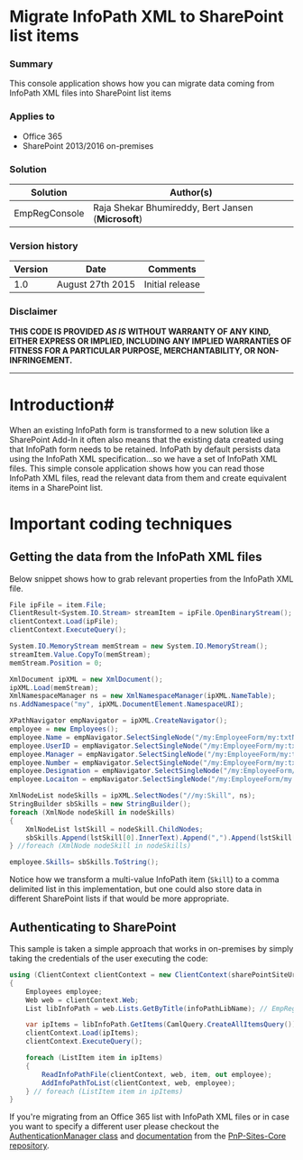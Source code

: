 # Migrate InfoPath XML to SharePoint list items #

### Summary ###
This console application shows how you can migrate data coming from InfoPath XML files into SharePoint list items

### Applies to ###
-  Office 365
-  SharePoint 2013/2016 on-premises


### Solution ###
Solution | Author(s)
---------|----------
EmpRegConsole | Raja Shekar Bhumireddy, Bert Jansen (**Microsoft**)

### Version history ###
Version  | Date | Comments
---------| -----| --------
1.0  | August 27th 2015 | Initial release

### Disclaimer ###
**THIS CODE IS PROVIDED *AS IS* WITHOUT WARRANTY OF ANY KIND, EITHER EXPRESS OR IMPLIED, INCLUDING ANY IMPLIED WARRANTIES OF FITNESS FOR A PARTICULAR PURPOSE, MERCHANTABILITY, OR NON-INFRINGEMENT.**


----------

# Introduction#
When an existing InfoPath form is transformed to a new solution like a SharePoint Add-In it often also means that the existing data created using that InfoPath form needs to be retained. InfoPath by default persists data using the InfoPath XML specification...so we have a set of InfoPath XML files. This simple console application shows how you can read those InfoPath XML files, read the relevant data from them and create equivalent items in a SharePoint list.

# Important coding techniques #
## Getting the data from the InfoPath XML files ##
Below snippet shows how to grab relevant properties from the InfoPath XML file.

```C#
File ipFile = item.File;
ClientResult<System.IO.Stream> streamItem = ipFile.OpenBinaryStream();
clientContext.Load(ipFile);
clientContext.ExecuteQuery();

System.IO.MemoryStream memStream = new System.IO.MemoryStream();
streamItem.Value.CopyTo(memStream);
memStream.Position = 0;

XmlDocument ipXML = new XmlDocument();            
ipXML.Load(memStream);
XmlNamespaceManager ns = new XmlNamespaceManager(ipXML.NameTable);           
ns.AddNamespace("my", ipXML.DocumentElement.NamespaceURI);

XPathNavigator empNavigator = ipXML.CreateNavigator();
employee = new Employees(); 
employee.Name = empNavigator.SelectSingleNode("/my:EmployeeForm/my:txtName", ns).Value;
employee.UserID = empNavigator.SelectSingleNode("/my:EmployeeForm/my:txtUserID", ns).Value;
employee.Manager = empNavigator.SelectSingleNode("/my:EmployeeForm/my:txtManager", ns).Value;
employee.Number = empNavigator.SelectSingleNode("/my:EmployeeForm/my:txtEmpNumber", ns).Value;
employee.Designation = empNavigator.SelectSingleNode("/my:EmployeeForm/my:ddlDesignation", ns).Value;
employee.Locaiton = empNavigator.SelectSingleNode("/my:EmployeeForm/my:ddlCity", ns).Value;

XmlNodeList nodeSkills = ipXML.SelectNodes("//my:Skill", ns);
StringBuilder sbSkills = new StringBuilder();
foreach (XmlNode nodeSkill in nodeSkills)
{
    XmlNodeList lstSkill = nodeSkill.ChildNodes;
    sbSkills.Append(lstSkill[0].InnerText).Append(",").Append(lstSkill[1].InnerText).Append(";");
} //foreach (XmlNode nodeSkill in nodeSkills)

employee.Skills= sbSkills.ToString();
```

Notice how we transform a multi-value InfoPath item (```Skill```) to a comma delimited list in this implementation, but one could also store data in different SharePoint lists if that would be more appropriate.

## Authenticating to SharePoint ##
This sample is taken a simple approach that works in on-premises by simply taking the credentials of the user executing the code:

```C#
using (ClientContext clientContext = new ClientContext(sharePointSiteUrl))
{
    Employees employee;
    Web web = clientContext.Web;
    List libInfoPath = web.Lists.GetByTitle(infoPathLibName); // EmpRegLib

    var ipItems = libInfoPath.GetItems(CamlQuery.CreateAllItemsQuery());
    clientContext.Load(ipItems);
    clientContext.ExecuteQuery();

    foreach (ListItem item in ipItems)
    {                                               
        ReadInfoPathFile(clientContext, web, item, out employee);
        AddInfoPathToList(clientContext, web, employee);
    } // foreach (ListItem item in ipItems)
}
```

If you're migrating from an Office 365 list with InfoPath XML files or in case you want to specify a different user please checkout the [AuthenticationManager class](https://github.com/OfficeDev/PnP-Sites-Core/blob/dev/Core/OfficeDevPnP.Core/AuthenticationManager.cs) and [documentation](https://github.com/OfficeDev/PnP-Sites-Core/blob/dev/Core/README.md#authenticationmanagercs) from the [PnP-Sites-Core repository](https://github.com/OfficeDev/PnP-Sites-Core/tree/dev).

